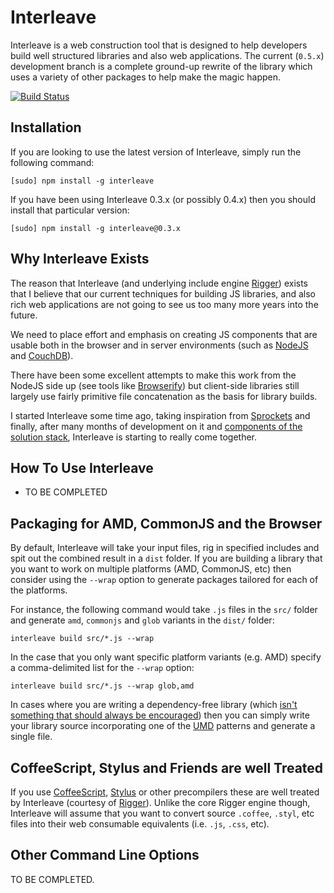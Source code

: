 # Interleave

Interleave is a web construction tool that is designed to help developers build well structured libraries and also web applications.  The current (`0.5.x`) development branch is a complete ground-up rewrite of the library which uses a variety of other packages to help make the magic happen.

<a href="http://travis-ci.org/#!/DamonOehlman/interleave"><img src="https://secure.travis-ci.org/DamonOehlman/interleave.png" alt="Build Status"></a>

## Installation

If you are looking to use the latest version of Interleave, simply run the following command:

```
[sudo] npm install -g interleave
```

If you have been using Interleave 0.3.x (or possibly 0.4.x) then you should install that particular version:

```
[sudo] npm install -g interleave@0.3.x
```

## Why Interleave Exists

The reason that Interleave (and underlying include engine [Rigger](https://github.com/DamonOehlman/rigger)) exists that I believe that our current techniques for building JS libraries, and also rich web applications are not going to see us too many more years into the future.

We need to place effort and emphasis on creating JS components that are usable both in the browser and in server environments (such as [NodeJS](http://nodejs.org) and [CouchDB](http://couchdb.apache.org/)).

There have been some excellent attempts to make this work from the NodeJS side up (see tools like [Browserify](https://github.com/substack/node-browserify)) but client-side libraries still largely use fairly primitive file concatenation as the basis for library builds.

I started Interleave some time ago, taking inspiration from [Sprockets](https://github.com/sstephenson/sprockets) and finally, after many months of development on it and [components of the solution stack](/DamonOehlman/interleave/wiki/Solution-Stack), Interleave is starting to really come together.

## How To Use Interleave

- TO BE COMPLETED

## Packaging for AMD, CommonJS and the Browser

By default, Interleave will take your input files, rig in specified includes and spit out the combined result in a `dist` folder.  If you are building a library that you want to work on multiple platforms (AMD, CommonJS, etc) then consider using the `--wrap` option to generate packages tailored for each of the platforms.

For instance, the following command would take `.js` files in the `src/` folder and generate `amd`, `commonjs` and `glob` variants in the `dist/` folder:

```
interleave build src/*.js --wrap
```

In the case that you only want specific platform variants (e.g. AMD) specify a comma-delimited list for the `--wrap` option:

```
interleave build src/*.js --wrap glob,amd
```

In cases where you are writing a dependency-free library (which [isn't something that should always be encouraged](/DamonOehlman/damonoehlman.github.com/issues/5)) then you can simply write your library source incorporating one of the [UMD](https://github.com/umdjs/umd) patterns and generate a single file.

## CoffeeScript, Stylus and Friends are well Treated

If you use [CoffeeScript](http://coffeescript.org/), [Stylus](http://learnboost.github.com/stylus/) or other precompilers these are well treated by Interleave (courtesy of [Rigger](/DamonOehlman/rigger)).  Unlike the core Rigger engine though, Interleave will assume that you want to convert source `.coffee`, `.styl`, etc files into their web consumable equivalents (i.e. `.js`, `.css`, etc). 

## Other Command Line Options

TO BE COMPLETED.